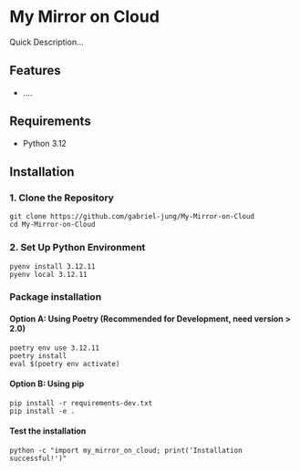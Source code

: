 # My Mirror on Cloud

Quick Description...

## Features
- ....

## Requirements
- Python 3.12

## Installation

### 1. Clone the Repository
```
git clone https://github.com/gabriel-jung/My-Mirror-on-Cloud
cd My-Mirror-on-Cloud
```
### 2. Set Up Python Environment
```
pyenv install 3.12.11
pyenv local 3.12.11
```
### Package installation

#### Option A: Using Poetry (Recommended for Development, need version > 2.0)
```
poetry env use 3.12.11
poetry install
eval $(poetry env activate)
```
#### Option B: Using pip
```
pip install -r requirements-dev.txt
pip install -e .
```

#### Test the installation
```
python -c "import my_mirror_on_cloud; print('Installation successful!')"
```
